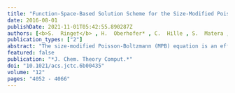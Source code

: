 ```yaml
---
title: "Function-Space-Based Solution Scheme for the Size-Modified Poisson-Boltzmann Equation in Full-Potential DFT"
date: 2016-08-01
publishDate: 2021-11-01T05:42:55.890287Z
authors: [<b>S.  Ringe†</b> , H.  Oberhofer* , C.  Hille , S.  Matera , K.  Reuter ]
publication_types: ["2"]
abstract: "The size-modified Poisson-Boltzmann (MPB) equation is an efficient implicit solvation model which also captures electrolytic solvent effects. It combines an account of the dielectric solvent response with a mean-field description of solvated finite-sized ions. We present a general solution scheme for the MPB equation based on a fast function-space-oriented Newton method and a Green's function preconditioned iterative linear solver. In contrast to popular multigrid solvers, this approach allows us to fully exploit specialized integration grids and optimized integration schemes. We describe a corresponding numerically efficient implementation for the full-potential density-functional theory (DFT) code FHI-aims. We show that together with an additional Stern layer correction the DFT+MPB approach can describe the mean activity coefficient of a KCl aqueous solution over a wide range of concentrations. The high sensitivity of the calculated activity coefficient on the employed ionic parameters thereby suggests to use extensively tabulated experimental activity coefficients of salt solutions for a systematic parametrization protocol."
featured: false
publication: "*J. Chem. Theory Comput.*"
doi: "10.1021/acs.jctc.6b00435"
volume: "12"
pages: "4052 - 4066"
---
```


